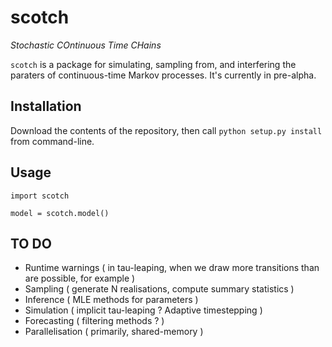 scotch
======

*Stochastic COntinuous Time CHains*

`scotch` is a package for simulating, sampling from, and interfering the paraters of continuous-time Markov processes. It's currently in pre-alpha.



Installation
------------

Download the contents of the repository, then call `python setup.py install` from command-line.


Usage
-----

```
import scotch

model = scotch.model()
```



TO DO 
-----

- Runtime warnings ( in tau-leaping, when we draw more transitions than are possible, for 
example )
- Sampling ( generate N realisations, compute summary statistics )
- Inference ( MLE methods for parameters )
- Simulation ( implicit tau-leaping ? Adaptive timestepping )
- Forecasting ( filtering methods ? )
- Parallelisation ( primarily, shared-memory )
